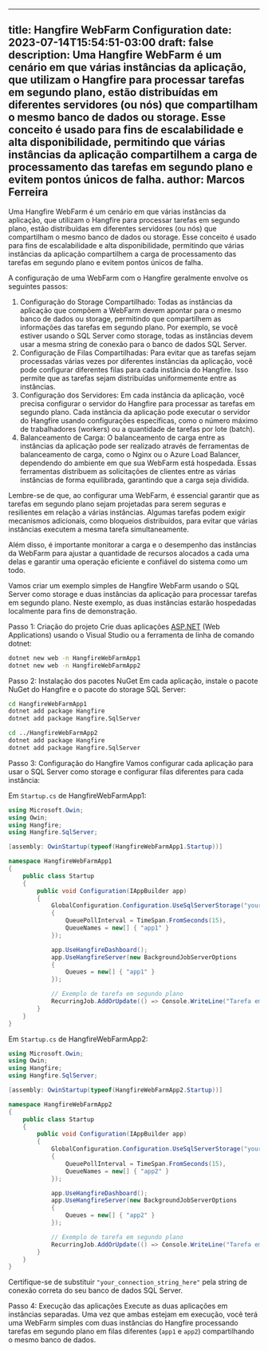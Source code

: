 ---
title: Hangfire WebFarm Configuration
date: 2023-07-14T15:54:51-03:00
draft: false
description: Uma Hangfire WebFarm é um cenário em que várias instâncias da aplicação, que utilizam o Hangfire para processar tarefas em segundo plano, estão distribuídas em diferentes servidores (ou nós) que compartilham o mesmo banco de dados ou storage. Esse conceito é usado para fins de escalabilidade e alta disponibilidade, permitindo que várias instâncias da aplicação compartilhem a carga de processamento das tarefas em segundo plano e evitem pontos únicos de falha.
author: Marcos Ferreira
----

Uma Hangfire WebFarm é um cenário em que várias instâncias da aplicação, que utilizam o Hangfire para processar tarefas em segundo plano, estão distribuídas em diferentes servidores (ou nós) que compartilham o mesmo banco de dados ou storage. Esse conceito é usado para fins de escalabilidade e alta disponibilidade, permitindo que várias instâncias da aplicação compartilhem a carga de processamento das tarefas em segundo plano e evitem pontos únicos de falha.

A configuração de uma WebFarm com o Hangfire geralmente envolve os seguintes passos:

1. Configuração do Storage Compartilhado:
Todas as instâncias da aplicação que compõem a WebFarm devem apontar para o mesmo banco de dados ou storage, permitindo que compartilhem as informações das tarefas em segundo plano. Por exemplo, se você estiver usando o SQL Server como storage, todas as instâncias devem usar a mesma string de conexão para o banco de dados SQL Server.
2. Configuração de Filas Compartilhadas:
Para evitar que as tarefas sejam processadas várias vezes por diferentes instâncias da aplicação, você pode configurar diferentes filas para cada instância do Hangfire. Isso permite que as tarefas sejam distribuídas uniformemente entre as instâncias.
3. Configuração dos Servidores:
Em cada instância da aplicação, você precisa configurar o servidor do Hangfire para processar as tarefas em segundo plano. Cada instância da aplicação pode executar o servidor do Hangfire usando configurações específicas, como o número máximo de trabalhadores (workers) ou a quantidade de tarefas por lote (batch).
4. Balanceamento de Carga:
O balanceamento de carga entre as instâncias da aplicação pode ser realizado através de ferramentas de balanceamento de carga, como o Nginx ou o Azure Load Balancer, dependendo do ambiente em que sua WebFarm está hospedada. Essas ferramentas distribuem as solicitações de clientes entre as várias instâncias de forma equilibrada, garantindo que a carga seja dividida.

Lembre-se de que, ao configurar uma WebFarm, é essencial garantir que as tarefas em segundo plano sejam projetadas para serem seguras e resilientes em relação a várias instâncias. Algumas tarefas podem exigir mecanismos adicionais, como bloqueios distribuídos, para evitar que várias instâncias executem a mesma tarefa simultaneamente.

Além disso, é importante monitorar a carga e o desempenho das instâncias da WebFarm para ajustar a quantidade de recursos alocados a cada uma delas e garantir uma operação eficiente e confiável do sistema como um todo.

Vamos criar um exemplo simples de Hangfire WebFarm usando o SQL Server como storage e duas instâncias da aplicação para processar tarefas em segundo plano. Neste exemplo, as duas instâncias estarão hospedadas localmente para fins de demonstração.

Passo 1: Criação do projeto
Crie duas aplicações [ASP.NET](http://asp.net/) (Web Applications) usando o Visual Studio ou a ferramenta de linha de comando dotnet:

```bash
dotnet new web -n HangfireWebFarmApp1
dotnet new web -n HangfireWebFarmApp2

```

Passo 2: Instalação dos pacotes NuGet
Em cada aplicação, instale o pacote NuGet do Hangfire e o pacote do storage SQL Server:

```bash
cd HangfireWebFarmApp1
dotnet add package Hangfire
dotnet add package Hangfire.SqlServer

cd ../HangfireWebFarmApp2
dotnet add package Hangfire
dotnet add package Hangfire.SqlServer

```

Passo 3: Configuração do Hangfire
Vamos configurar cada aplicação para usar o SQL Server como storage e configurar filas diferentes para cada instância:

Em `Startup.cs` de HangfireWebFarmApp1:

```csharp
using Microsoft.Owin;
using Owin;
using Hangfire;
using Hangfire.SqlServer;

[assembly: OwinStartup(typeof(HangfireWebFarmApp1.Startup))]

namespace HangfireWebFarmApp1
{
    public class Startup
    {
        public void Configuration(IAppBuilder app)
        {
            GlobalConfiguration.Configuration.UseSqlServerStorage("your_connection_string_here", new SqlServerStorageOptions
            {
                QueuePollInterval = TimeSpan.FromSeconds(15),
                QueueNames = new[] { "app1" }
            });

            app.UseHangfireDashboard();
            app.UseHangfireServer(new BackgroundJobServerOptions
            {
                Queues = new[] { "app1" }
            });

            // Exemplo de tarefa em segundo plano
            RecurringJob.AddOrUpdate(() => Console.WriteLine("Tarefa em segundo plano da App1 executada!"), Cron.Minutely);
        }
    }
}

```

Em `Startup.cs` de HangfireWebFarmApp2:

```csharp
using Microsoft.Owin;
using Owin;
using Hangfire;
using Hangfire.SqlServer;

[assembly: OwinStartup(typeof(HangfireWebFarmApp2.Startup))]

namespace HangfireWebFarmApp2
{
    public class Startup
    {
        public void Configuration(IAppBuilder app)
        {
            GlobalConfiguration.Configuration.UseSqlServerStorage("your_connection_string_here", new SqlServerStorageOptions
            {
                QueuePollInterval = TimeSpan.FromSeconds(15),
                QueueNames = new[] { "app2" }
            });

            app.UseHangfireDashboard();
            app.UseHangfireServer(new BackgroundJobServerOptions
            {
                Queues = new[] { "app2" }
            });

            // Exemplo de tarefa em segundo plano
            RecurringJob.AddOrUpdate(() => Console.WriteLine("Tarefa em segundo plano da App2 executada!"), Cron.Minutely);
        }
    }
}

```

Certifique-se de substituir `"your_connection_string_here"` pela string de conexão correta do seu banco de dados SQL Server.

Passo 4: Execução das aplicações
Execute as duas aplicações em instâncias separadas. Uma vez que ambas estejam em execução, você terá uma WebFarm simples com duas instâncias do Hangfire processando tarefas em segundo plano em filas diferentes (`app1` e `app2`) compartilhando o mesmo banco de dados.
